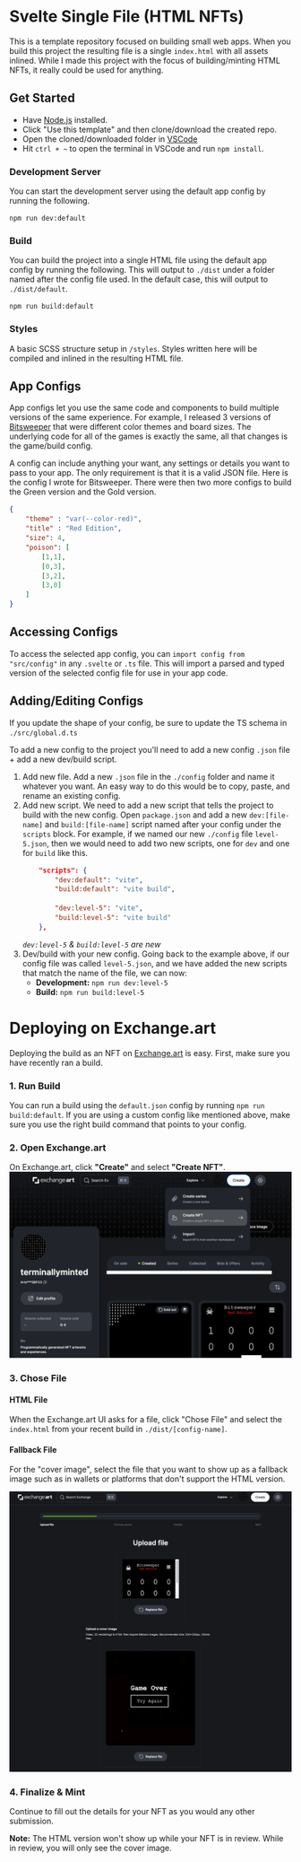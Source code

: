 # Svelte Single File (HTML NFTs)
This is a template repository focused on building small web apps. When you build this project the resulting file is a single `index.html` with all assets inlined. While I made this project with the focus of building/minting HTML NFTs, it really could be used for anything.

## Get Started
- Have [Node.js](https://nodejs.org/en/) installed.
- Click "Use this template" and then clone/download the created repo.
- Open the cloned/downloaded folder in [VSCode](https://code.visualstudio.com/)
- Hit `ctrl + ~` to open the terminal in VSCode and run `npm install`.

### Development Server
You can start the development server using the default app config by running the following.
```
npm run dev:default
```

### Build
You can build the project into a single HTML file using the default app config by running the following. This will output to `./dist` under a folder named after the config file used. In the default case, this will output to `./dist/default`.
```
npm run build:default
```

### Styles
A basic SCSS structure setup in `/styles`. Styles written here will be compiled and inlined in the resulting HTML file.

## App Configs
App configs let you use the same code and components to build multiple versions of the same experience. For example, I released 3 versions of [Bitsweeper](https://www.terminallyminted.art/) that were different color themes and board sizes. The underlying code for all of the games is exactly the same, all that changes is the game/build config.

A config can include anything your want, any settings or details you want to pass to your app. The only requirement is that it is a valid JSON file. Here is the config I wrote for Bitsweeper. There were then two more configs to build the Green version and the Gold version.

```json
{
    "theme" : "var(--color-red)",
    "title" : "Red Edition",
    "size": 4,
    "poison": [
        [1,1],
        [0,3],
        [3,2],
        [3,0]
    ]
}
```

## Accessing Configs
To access the selected app config, you can `import config from "src/config"` in any `.svelte` or `.ts` file. This will import a parsed and typed version of the selected config file for use in your app code.

## Adding/Editing Configs
If you update the shape of your config, be sure to update the TS schema in `./src/global.d.ts`

To add a new config to the project you'll need to add a new config `.json` file + add a new dev/build script.

1. Add new file. Add a new `.json` file in the `./config` folder and name it whatever you want. An easy way to do this would be to copy, paste, and rename an existing config.
2. Add new script. We need to add a new script that tells the project to build with the new config. Open `package.json` and add a new `dev:[file-name]` and `build:[file-name]` script named after your config under the `scripts` block. For example, if we named our new `./config` file `level-5.json`, then we would need to add two new scripts, one for `dev` and one for `build` like this.
    ```json
        "scripts": {
            "dev:default": "vite",
            "build:default": "vite build",

            "dev:level-5": "vite",
            "build:level-5": "vite build"
        },
    ```
    *`dev:level-5` & `build:level-5` are new*
3. Dev/build with your new config. Going back to the example above, if our config file was called `level-5.json`, and we have added the new scripts that match the name of the file, we can now:
   - **Development:** `npm run dev:level-5`
   - **Build:** `npm run build:level-5`

# Deploying on Exchange.art
Deploying the build as an NFT on [Exchange.art](https://exchange.art/terminallyminted/nfts) is easy. First, make sure you have recently ran a build.

### 1. Run Build
You can run a build using the `default.json` config by running `npm run build:default`. If you are using a custom config like mentioned above, make sure you use the right build command that points to your config.

### 2. Open Exchange.art
On Exchange.art, click **"Create"** and select **"Create NFT"**.
![create](/docs/create-nft.png)

### 3. Chose File
#### HTML File
When the Exchange.art UI asks for a file, click "Chose File" and select the `index.html` from your recent build in `./dist/[config-name]`.

#### Fallback File
For the "cover image", select the file that you want to show up as a fallback image such as in wallets or platforms that don't support the HTML version.

![create](/docs/upload.png)

### 4. Finalize & Mint
Continue to fill out the details for your NFT as you would any other submission.

**Note:** The HTML version won't show up while your NFT is in review. While in review, you will only see the cover image.







